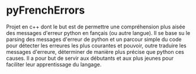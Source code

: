 # pyFrenchErrors
Projet en c++ dont le but est de permettre une compréhension plus aisée des messages d'erreur python en fançais (ou autre langue). Il se base su le parsing des messages d'erreur de python et un parcour simple du code pour détecter les erreures les plus courantes et pouvoir, outre traduire les messages d'erreure, déterminer de manière plus précise que python ces causes. Il a pour but de servir aux débutants et aux plus jeunes pour faciliter leur apprentissage du langage.
